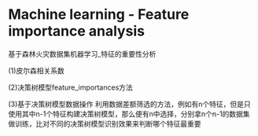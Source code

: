 # Machine learning - Feature importance analysis
基于森林火灾数据集机器学习_特征的重要性分析

(1)皮尔森相关系数

(2)决策树模型feature_importances方法

(3)基于决策树模型数据操作
利用数据差额筛选的方法，例如有n个特征，但是只使用其中n-1个特征构建决策树模型，那么便有n中选择，分别拿n个n-1的数据集做训练，比对不同的决策树模型识别效果来判断哪个特征最重要
